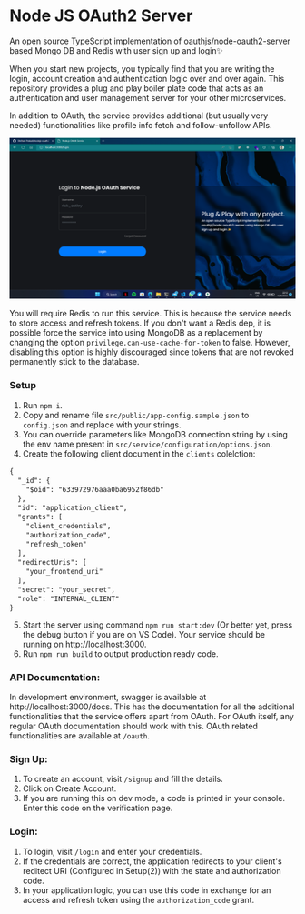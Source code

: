 # Node JS OAuth2 Server

An open source TypeScript implementation of [oauthjs/node-oauth2-server](https://github.com/oauthjs/node-oauth2-server) based Mongo DB and Redis with user sign up and login✨

When you start new projects, you typically find that you are writing the login, account creation and authentication logic over and over again. This repository provides a plug and play boiler plate code that acts as an authentication and user management server for your other microservices.

In addition to OAuth, the service provides additional (but usually very needed) functionalities like profile info fetch and follow-unfollow APIs.

![Login](images/screenshot-1.png)

You will require Redis to run this service. This is because the service needs to store access and refresh tokens. If you don't want a Redis dep, it is possible force the service into using MongoDB as a replacement by changing the option `privilege.can-use-cache-for-token` to false. However, disabling this option is highly discouraged since tokens that are not revoked permanently stick to the database.

### Setup

1. Run `npm i`.
2. Copy and rename file `src/public/app-config.sample.json` to `config.json` and replace with your strings.
3. You can override parameters like MongoDB connection string by using the env name present in `src/service/configuration/options.json`.
4. Create the following client document in the `clients` colelction:

```
{
  "_id": {
    "$oid": "633972976aaa0ba6952f86db"
  },
  "id": "application_client",
  "grants": [
    "client_credentials",
    "authorization_code",
    "refresh_token"
  ],
  "redirectUris": [
    "your_frontend_uri"
  ],
  "secret": "your_secret",
  "role": "INTERNAL_CLIENT"
}
```

5. Start the server using command `npm run start:dev` (Or better yet, press the debug button if you are on VS Code). Your service should be running on http://localhost:3000.
6. Run `npm run build` to output production ready code.

### API Documentation:

In development environment, swagger is available at http://localhost:3000/docs. This has the documentation for all the additional functionalities that the service offers apart from OAuth. For OAuth itself, any regular OAuth documentation should work with this. OAuth related functionalities are available at `/oauth`.

### Sign Up:

1. To create an account, visit `/signup` and fill the details.
2. Click on Create Account.
3. If you are running this on dev mode, a code is printed in your console. Enter this code on the verification page.

### Login:

1. To login, visit `/login` and enter your credentials.
2. If the credentials are correct, the application redirects to your client's reditect URI (Configured in Setup(2)) with the state and authorization code.
3. In your application logic, you can use this code in exchange for an access and refresh token using the `authorization_code` grant.
